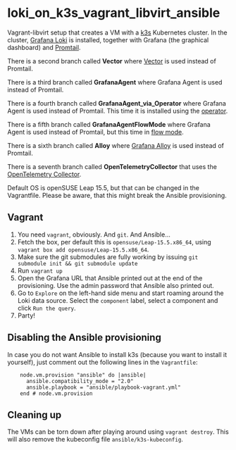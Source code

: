 # loki_on_k3s_vagrant_libvirt_ansible

Vagrant-libvirt setup that creates a VM with a [k3s](k3s.io) Kubernetes cluster.
In the cluster, [Grafana Loki](https://grafana.com/docs/loki/latest/) is
installed, together with Grafana (the graphical dashboard) and
[Promtail](https://grafana.com/docs/loki/latest/send-data/promtail/).

There is a second branch called **Vector** where [Vector](https://vector.dev/)
is used instead of Promtail.

There is a third branch called **GrafanaAgent** where Grafana Agent is used
instead of Promtail.

There is a fourth branch called **GrafanaAgent_via_Operator** where Grafana
Agent is used instead of Promtail. This time it is installed using the
[operator](https://grafana.com/docs/agent/latest/operator/getting-started/).

There is a fifth branch called **GrafanaAgentFlowMode** where Grafana Agent is
used instead of Promtail, but this time in [flow
mode](https://grafana.com/docs/agent/latest/flow/).

There is a sixth branch called **Alloy** where [Grafana
Alloy](https://github.com/grafana/alloy) is used
instead of Promtail.

There is a seventh branch called **OpenTelemetryCollector** that uses the
[OpenTelemetry Collector](https://opentelemetry.io/docs/kubernetes/helm/collector/).

Default OS is openSUSE Leap 15.5, but that can be changed in the Vagrantfile.
Please be aware, that this might break the Ansible provisioning.

## Vagrant

1. You need `vagrant`, obviously. And `git`. And Ansible...
1. Fetch the box, per default this is `opensuse/Leap-15.5.x86_64`, using
   `vagrant box add opensuse/Leap-15.5.x86_64`.
1. Make sure the git submodules are fully working by issuing
   `git submodule init && git submodule update`
1. Run `vagrant up`
1. Open the Grafana URL that Ansible printed out at the end of the provisioning.
   Use the admin password that Ansible also printed out.
1. Go to `Explore` on the left-hand side menu and start roaming around the Loki
   data source. Select the `component` label, select a component and click `Run
   the query`.
1. Party!

## Disabling the Ansible provisioning

In case you do not want Ansible to install k3s (because you want to install it
yourself), just comment out the following lines in the `Vagrantfile`:

```
    node.vm.provision "ansible" do |ansible|
      ansible.compatibility_mode = "2.0"
      ansible.playbook = "ansible/playbook-vagrant.yml"
    end # node.vm.provision
```

## Cleaning up

The VMs can be torn down after playing around using `vagrant destroy`. This will
also remove the kubeconfig file `ansible/k3s-kubeconfig`.
